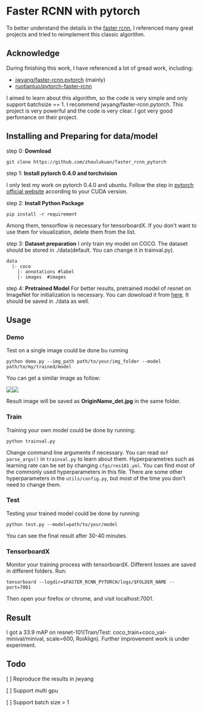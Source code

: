 # Faster RCNN with pytorch
To better understand the details in the [faster rcnn](https://arxiv.org/abs/1506.01497), I referenced many great projects and tried to reimplement this classic algorithm.

## Acknowledge
During finishing this work, I have referenced a lot of gread work, including:
- [jwyang/faster-rcnn.pytorch](https://github.com/jwyang/faster-rcnn.pytorch) (mainly)
- [ruotianluo/pytorch-faster-rcnn](https://github.com/ruotianluo/pytorch-faster-rcnn)

I aimed to learn about this algorithm, so the code is very simple and only support batchsize == 1. I recommend jwyang/faster-rcnn.pytorch. This project is very powerful and the code is very clear. I got very good perfomance on their project.

## Installing and Preparing for data/model
step 0: **Download**
```
git clone https://github.com/zhoulukuan/faster_rcnn_pytorch
```
step 1: **Install pytorch 0.4.0 and torchvision**

I only test my work on pytorch 0.4.0 and ubuntu. Follow the step in [pytorch official website](https://pytorch.org/get-started/previous-versions/) according to your CUDA version.

step 2: **Install Python Package**
```
pip install -r requirement
```
Among them, tensorflow is necessary for tensorboardX. If you don't want to use them for visualization, delete them from the list.

step 3: **Dataset preparation**
I only train my model on COCO. The dataset should be stored in ./data(default. You can change it in trainval.py).
```
data
  |- coco
  	|- annotations #label
  	|- images  #images
```

step 4: **Pretrained Model**
For better results, pretrained model of resnet on ImageNet for initialization is necessary. You can dowoload it from [here](). It should be saved in ./data as well.


## Usage
### Demo
Test on a single image could be done bu running
```
python demo.py --img_path path/to/your/img_folder --model path/to/my/trained/model
```
You can get a similar image as follow:

![](images/1.jpg)![](images/1_det.jpg)

Result image will be saved as **OriginName_det.jpg** in the same folder.

### Train
Training your own model could be done by running:
```
python trainval.py
```
Change command line arguments if necessary. You can read `def parse_args()` in `trainval.py` to learn about them. Hyperparametres such as learning rate can be set by changing `cfgs/res101.yml`. You can find most of the commonly used hyperparameters in this file. There are some  other hyperparameters in the `utils/config.py`, but most of the time you don't need to change them.

### Test
Testing your trained model could be done by running:
```
python test.py --model=path/to/your/model
```
You can see the final result after 30-40 minutes.

### TensorboardX
Monitor your training process with tensorboardX. Different losses are saved in different folders. Run:
```
tensorboard --logdir=$FASTER_RCNN_PYTORCH/logs/$FOLDER_NAME --port=7001
```
Then open your firefox or chrome, and visit localhost:7001. 

## Result
I got a 33.9 mAP on resnet-101(Train/Test: coco_train+coco_val-minival/minival, scale=600, RoiAlign). Further improvement work is under experiment.

## Todo
[ ] Reproduce the results in jwyang

[ ] Support multi gpu

[ ] Support batch size > 1